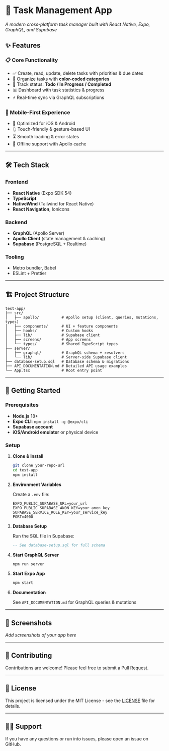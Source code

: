 # 🚀 Task Management App

*A modern cross-platform task manager built with React Native, Expo, GraphQL, and Supabase*

## ✨ Features

### 📋 Core Functionality
- ✅ Create, read, update, delete tasks with priorities & due dates
- 🎨 Organize tasks with **color-coded categories**
- 🔄 Track status: **Todo / In Progress / Completed**
- 📊 Dashboard with task statistics & progress
- ⚡ Real-time sync via GraphQL subscriptions

### 📱 Mobile-First Experience
- 📲 Optimized for iOS & Android
- 👆 Touch-friendly & gesture-based UI
- ⏳ Smooth loading & error states
- 📶 Offline support with Apollo cache

---

## 🛠 Tech Stack

### Frontend
- **React Native** (Expo SDK 54)
- **TypeScript**
- **NativeWind** (Tailwind for React Native)
- **React Navigation**, Ionicons

### Backend
- **GraphQL** (Apollo Server)
- **Apollo Client** (state management & caching)
- **Supabase** (PostgreSQL + Realtime)

### Tooling
- Metro bundler, Babel
- ESLint + Prettier

---

## 🏗 Project Structure

```
test-app/
├── src/
│   ├── apollo/          # Apollo setup (client, queries, mutations, types)
│   ├── components/      # UI + feature components
│   ├── hooks/           # Custom hooks
│   ├── lib/             # Supabase client
│   ├── screens/         # App screens
│   └── types/           # Shared TypeScript types
├── server/
│   ├── graphql/         # GraphQL schema + resolvers
│   └── lib/             # Server-side Supabase client
├── database-setup.sql   # Database schema & migrations
├── API_DOCUMENTATION.md # Detailed API usage examples
└── App.tsx              # Root entry point
```

---

## 🚦 Getting Started

### Prerequisites

- **Node.js** 18+
- **Expo CLI**: `npm install -g @expo/cli`
- **Supabase account**
- **iOS/Android emulator** or physical device

### Setup

1. **Clone & Install**
   ```bash
   git clone your-repo-url
   cd test-app
   npm install
   ```

2. **Environment Variables**
   
   Create a `.env` file:
   ```env
   EXPO_PUBLIC_SUPABASE_URL=your_url
   EXPO_PUBLIC_SUPABASE_ANON_KEY=your_anon_key
   SUPABASE_SERVICE_ROLE_KEY=your_service_key
   PORT=4000
   ```

3. **Database Setup**
   
   Run the SQL file in Supabase:
   ```sql
   -- See database-setup.sql for full schema
   ```

4. **Start GraphQL Server**
   ```bash
   npm run server
   ```

5. **Start Expo App**
   ```bash
   npm start
   ```

6. **Documentation**
   
   See `API_DOCUMENTATION.md` for GraphQL queries & mutations

---

## 📱 Screenshots

*Add screenshots of your app here*

---

## 🤝 Contributing

Contributions are welcome! Please feel free to submit a Pull Request.

---

## 📄 License

This project is licensed under the MIT License - see the [LICENSE](LICENSE) file for details.

---

## 🙋‍♂️ Support

If you have any questions or run into issues, please open an issue on GitHub.
